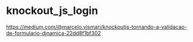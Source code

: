 # knockout_js_login



https://medium.com/@marcelo.vismari/knockoutjs-tornando-a-validacao-de-formulario-dinamica-22dd8f1bf302